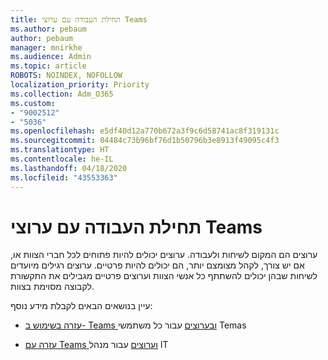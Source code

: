 ```yaml
---
title: תחילת העבודה עם ערוצי Teams
ms.author: pebaum
author: pebaum
manager: mnirkhe
ms.audience: Admin
ms.topic: article
ROBOTS: NOINDEX, NOFOLLOW
localization_priority: Priority
ms.collection: Adm_O365
ms.custom:
- "9002512"
- "5036"
ms.openlocfilehash: e5df40d12a770b672a3f9c6d58741ac8f319131c
ms.sourcegitcommit: 04484c73b96bf76d1b50796b3e8913f49095c4f3
ms.translationtype: HT
ms.contentlocale: he-IL
ms.lasthandoff: 04/18/2020
ms.locfileid: "43553363"
---
```

# <a name="get-started-with-teams-channels"></a>תחילת העבודה עם ערוצי Teams

ערוצים הם המקום לשיחות ולעבודה. ערוצים יכולים להיות פתוחים לכל חברי הצוות או, אם יש צורך, לקהל מצומצם יותר, הם יכולים להיות פרטיים. ערוצים רגילים מיועדים לשיחות שבהן יכולים להשתתף כל אנשי הצוות וערוצים פרטיים מגבילים את התקשורת לקבוצה מסוימת בצוות.

עיין בנושאים הבאים לקבלת מידע נוסף:

- [עזרה בשימוש ב- Teams ובערוצים](https://support.office.com/article/teams-and-channels-df38ae23-8f85-46d3-b071-cb11b9de5499) עבור כל משתמשי Temas

- [עזרה עם Teams וערוצים](https://docs.microsoft.com/microsoftteams/teams-channels-overview) עבור מנהל IT 
